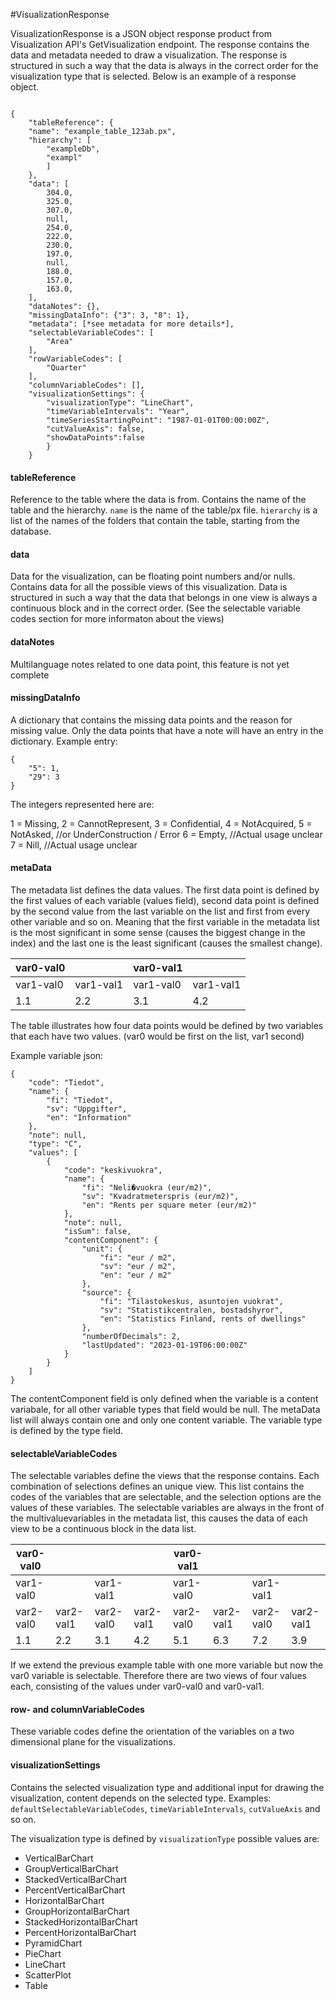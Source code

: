 ﻿#VísualizationResponse

VisualizationResponse is a JSON object response product from Visualization API's GetVisualization endpoint. The response contains the data and metadata needed to draw a visualization. The response is structured in such a way that the data is always in the correct order for the visualization type that is selected. Below is an example of a response object.

```

{
    "tableReference": {
    "name": "example_table_123ab.px",
    "hierarchy": [
        "exampleDb",
        "exampl"
        ]
    },
    "data": [
        304.0,
        325.0,
        307.0,
        null,
        254.0,
        222.0,
        230.0,
        197.0,
        null,
        188.0,
        157.0,
        163.0,
    ],
    "dataNotes": {},
    "missingDataInfo": {"3": 3, "8": 1},
    "metadata": [*see metadata for more details*],
    "selectableVariableCodes": [
        "Area"
    ],
    "rowVariableCodes": [
        "Quarter"
    ],
    "columnVariableCodes": [],
    "visualizationSettings": {
        "visualizationType": "LineChart",
        "timeVariableIntervals": "Year",
        "timeSeriesStartingPoint": "1987-01-01T00:00:00Z",
        "cutValueAxis": false,
        "showDataPoints":false
        }
    }
```

#### tableReference
Reference to the table where the data is from. Contains the name of the table and the hierarchy.
```name``` is the name of the table/px file.
```hierarchy``` is a list of the names of the folders that contain the table, starting from the database.

#### data
Data for the visualization, can be floating point numbers and/or nulls.
Contains data for all the possible views of this visualization.
Data is structured in such a way that the data that belongs in one view is always
a continuous block and in the correct order. (See the selectable variable codes section
for more informaton about the views)

#### dataNotes
Multilanguage notes related to one data point, this feature is not yet complete

#### missingDataInfo

A dictionary that contains the missing data points and the reason for missing value.
Only the data points that have a note will have an entry in the dictionary.
Example entry:
```
{
    "5": 1,
    "29": 3
}
```

The integers represented here are:

1 = Missing,
2 = CannotRepresent,
3 = Confidential,
4 = NotAcquired,
5 = NotAsked, //or UnderConstruction / Error
6 = Empty, //Actual usage unclear
7 = Nill,  //Actual usage unclear

#### metaData

The metadata list defines the data values. The first data point is defined by the first
values of each variable (values field), second data point is defined by the second value
from the last variable on the list and first from every other variable and so on.
Meaning that the first variable in the metadata list is the most significant in some sense
(causes the biggest change in the index) and the last one is
the least significant (causes the smallest change).

| var0-val0 || var0-val1 ||
|---|---|---|---|
| var1-val0 | var1-val1 | var1-val0 | var1-val1 |
| 1.1 | 2.2 | 3.1 | 4.2 |

The table illustrates how four data points would be defined by two
variables that each have two values. (var0 would be first on the list, var1 second)


Example variable json:
```
{
    "code": "Tiedot",
    "name": {
        "fi": "Tiedot",
        "sv": "Uppgifter",
        "en": "Information"
    },
    "note": null,
    "type": "C",
    "values": [
        {
            "code": "keskivuokra",
            "name": {
                "fi": "Neli�vuokra (eur/m2)",
                "sv": "Kvadratmeterspris (eur/m2)",
                "en": "Rents per square meter (eur/m2)"
            },
            "note": null,
            "isSum": false,
            "contentComponent": {
                "unit": {
                    "fi": "eur / m2",
                    "sv": "eur / m2",
                    "en": "eur / m2"
                },
                "source": {
                    "fi": "Tilastokeskus, asuntojen vuokrat",
                    "sv": "Statistikcentralen, bostadshyror",
                    "en": "Statistics Finland, rents of dwellings"
                },
                "numberOfDecimals": 2,
                "lastUpdated": "2023-01-19T06:00:00Z"
            }
        }
    ]
}
```

The contentComponent field is only defined when the variable is a content variabale,
for all other variable types that field would be null. The metaData list will always contain
one and only one content variable. The variable type is defined by the type field.

#### selectableVariableCodes

The selectable variables define the views that the response contains.
Each combination of selections defines an unique view. This list contains
the codes of the variables that are selectable, and the selection options 
are the values of these variables. The selectable variables are always in the front
of the multivaluevariables in the metadata list, this causes the data of each view
to be a continuous block in the data list.

| var0-val0 |||| var0-val1 ||||
|---|---|---|---|---|---|---|---|
| var1-val0 || var1-val1 || var1-val0 || var1-val1 ||
| var2-val0 | var2-val1 | var2-val0 | var2-val1 | var2-val0 | var2-val1 | var2-val0 | var2-val1 |
| 1.1 | 2.2 | 3.1 | 4.2 | 5.1 | 6.3 | 7.2 | 3.9 |

If we extend the previous example table with one more variable but now the var0 variable
is selectable. Therefore there are two views of four values each, consisting of the values under
var0-val0 and var0-val1.

#### row- and columnVariableCodes

These variable codes define the orientation of the variables on a two dimensional plane
for the visualizations.

#### visualizationSettings

Contains the selected visualization type and additional input for drawing the visualization, content depends on the selected type.
Examples: ```defaultSelectableVariableCodes```, ```timeVariableIntervals```, ```cutValueAxis``` and so on.

The visualization type is defined by ```visualizationType``` possible values are:
- VerticalBarChart
- GroupVerticalBarChart
- StackedVerticalBarChart
- PercentVerticalBarChart
- HorizontalBarChart
- GroupHorizontalBarChart
- StackedHorizontalBarChart
- PercentHorizontalBarChart
- PyramidChart
- PieChart
- LineChart
- ScatterPlot
- Table
